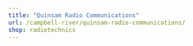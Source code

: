 ```yaml
---
title: "Quinsam Radio Communications"
url: /campbell-river/quinsam-radio-communications/
shop: radiotechnics
---
```

